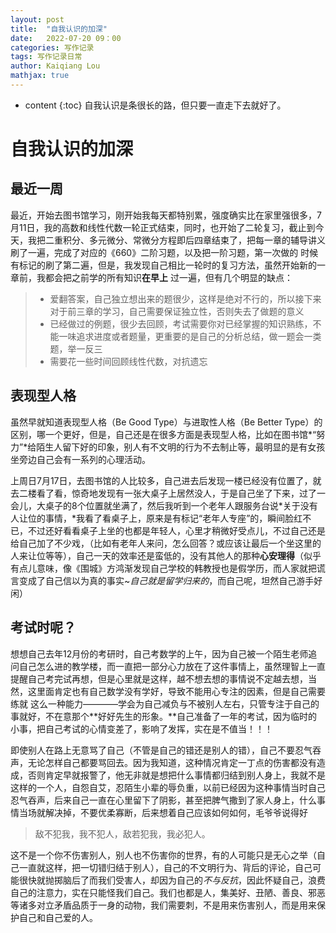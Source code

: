 ```yaml
---
layout: post
title:  "自我认识的加深"
date:   2022-07-20 09：00
categories: 写作记录
tags: 写作记录日常
author: Kaiqiang Lou
mathjax: true
---
```




* content
{:toc}
自我认识是条很长的路，但只要一直走下去就好了。









# 自我认识的加深

## 最近一周

最近，开始去图书馆学习，刚开始我每天都特别累，强度确实比在家里强很多，7月11日，我的高数和线性代数一轮正式结束，同时，也开始了二轮复习，截止到今天，我把二重积分、多元微分、常微分方程即后四章结束了，把每一章的辅导讲义刷了一遍，完成了对应的《660》二阶习题，以及把一阶习题，第一次做的 时候有标记的刷了第二遍，但是，我发现自己相比一轮时的复习方法，虽然开始新的一章前，我都会把之前学的所有知识**在早上** 过一遍，但有几个明显的缺点：

> - 爱翻答案，自己独立想出来的题很少，这样是绝对不行的，所以接下来对于前三章的学习，自己需要保证独立性，否则失去了做题的意义
> - 已经做过的例题，很少去回顾，考试需要你对已经掌握的知识熟练，不能一味追求进度或者题量，更重要的是自己的分析总结，做一题会一类题，举一反三
> - 需要花一些时间回顾线性代数，对抗遗忘

## 表现型人格

虽然早就知道表现型人格（Be Good Type）与进取性人格（Be Better Type）的区别，哪一个更好，但是，自己还是在很多方面是表现型人格，比如在图书馆*“努力”*给陌生人留下好的印象，别人有不文明的行为不去制止等，最明显的是有女孩坐旁边自己会有一系列的心理活动。

上周日7月17日，去图书馆的人比较多，自己进去后发现一楼已经没有位置了，就去二楼看了看，惊奇地发现有一张大桌子上居然没人，于是自己坐了下来，过了一会儿，大桌子的8个位置就坐满了，然后我听到一个老年人跟服务台说*关于没有人让位的事情，*我看了看桌子上，原来是有标记“老年人专座”的，瞬间脸红不已，不过还好看看桌子上坐的也都是年轻人，心里才稍微好受点儿，不过自己还是给自己加了不少戏，（比如有老年人来问，怎么回答？或应该让最后一个坐这里的人来让位等等），自己一天的效率还是蛮低的，没有其他人的那种**心安理得**（似乎有点儿意味，像《围城》方鸿渐发现自己学校的韩教授也是假学历，而人家就把谎言变成了自己信以为真的事实~*自己就是留学归来的*，而自己呢，坦然自己游手好闲）

## 考试时呢？

想想自己去年12月份的考研时，自己考数学的上午，因为自己被一个陌生老师追问自己怎么进的教学楼，而一直把一部分心力放在了这件事情上，虽然理智上一直提醒自己考完试再想，但是心里就是这样，越不想去想的事情说不定越去想，当然，这里面肯定也有自己数学没有学好，导致不能用心专注的因素，但是自己需要练就 这么一种能力————学会为自己减负与不被别人左右，只管专注于自己的事就好，不在意那个**好好先生的形象。**自己准备了一年的考试，因为临时的小事，把自己考试的心情变差了，影响了发挥，实在是不值当！！！

即使别人在路上无意骂了自己（不管是自己的错还是别人的错），自己不要忍气吞声，无论怎样自己都要骂回去。因为我知道，这种情况肯定一丁点的伤害都没有造成，否则肯定早就报警了，他无非就是想把什么事情都归结到别人身上，我就不是这样的一个人，自怨自艾，忍陌生小辈的辱负重，以前已经因为这种事情当时自己忍气吞声，后来自己一直在心里留下了阴影，甚至把脾气撒到了家人身上，什么事情当场就解决掉，不要优柔寡断，后来想着自己应该如何如何，毛爷爷说得好

> 敌不犯我，我不犯人，敌若犯我，我必犯人。

这不是一个你不伤害别人，别人也不伤害你的世界，有的人可能只是无心之举（自己一直就这样，把一切错归结于别人），自己的不文明行为、背后的评论，自己可能很快就抛掷脑后了而我们受害人，却因为自己的*不与反抗*，因此怀疑自己，浪费自己的注意力，实在只能怪我们自己。我们也都是人，集美好、丑陋、善良、邪恶等诸多对立矛盾品质于一身的动物，我们需要刺，不是用来伤害别人，而是用来保护自己和自己爱的人。 










